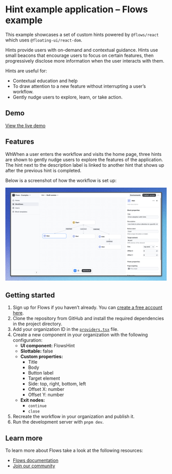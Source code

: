 # Hint example application – Flows example

This example showcases a set of custom hints powered by `@flows/react` which uses `@floating-ui/react-dom`.

Hints provide users with on-demand and contextual guidance. Hints use small beacons that encourage users to focus on certain features, then progressively disclose more information when the user interacts with them.

Hints are useful for:

- Contextual education and help
- To draw attention to a new feature without interrupting a user’s workflow.
- Gently nudge users to explore, learn, or take action.

## Demo

[View the live demo](https://flows.sh/examples/hint)

## Features

WhWhen a user enters the workflow and visits the home page, three hints are shown to gently nudge users to explore the features of the application. The hint next to the description label is linked to another hint that shows up after the previous hint is completed.

Below is a screenshot of how the workflow is set up:

![Workflow](./workflow.png)

## Getting started

1. Sign up for Flows if you haven’t already. You can [create a free account here](https://app.flows.sh/signup).
2. Clone the repository from GitHub and install the required dependencies in the project directory.
3. Add your organization ID in the [`providers.tsx`](./src/app/providers.tsx) file.
4. Create a new component in your organization with the following configuration:
   - **UI component:** FlowsHint
   - **Slottable:** false
   - **Custom properties:**
     - Title
     - Body
     - Button label
     - Target element
     - Side: top, right, bottom, left
     - Offset X: number
     - Offset Y: number
   - **Exit nodes:**
     - `continue`
     - `close`
5. Recreate the workflow in your organization and publish it.
6. Run the development server with `pnpm dev`.

## Learn more

To learn more about Flows take a look at the following resources:

- [Flows documentation](https://flows.sh/docs)
- [Join our community](https://flows.sh/join-slack)
